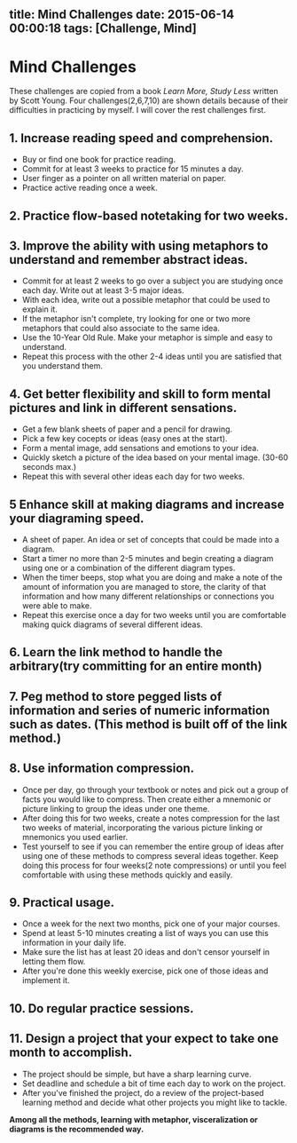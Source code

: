 title: Mind Challenges
date: 2015-06-14 00:00:18
tags: [Challenge, Mind]
---
# Mind Challenges
These challenges are copied from a book *Learn More, Study Less* written by Scott Young. Four challenges(2,6,7,10) are shown details because of their difficulties in practicing by myself. I will cover the rest challenges first.
## 1. Increase reading speed and comprehension.
* Buy or find one book for practice reading.
* Commit for at least 3 weeks to practice for 15 minutes a day.
* User finger as a pointer on all written material on paper.
* Practice active reading once a week.

<!-- more -->

## 2. Practice flow-based notetaking for two weeks.

## 3. Improve the ability with using metaphors to understand and remember abstract ideas.
* Commit for at least 2 weeks to go over a subject you are studying once each day. Write out at least 3-5 major ideas.
* With each idea, write out a possible metaphor that could be used to explain it.
* If the metaphor isn't complete, try looking for one or two more metaphors that could also associate to the same idea.
* Use the 10-Year Old Rule. Make your metaphor is simple and easy to understand.
* Repeat this process with the other 2-4 ideas until you are satisfied that you understand them.

## 4. Get better flexibility and skill to form mental pictures and link in different sensations.
* Get a few blank sheets of paper and a pencil for drawing.
* Pick a few key cocepts or ideas (easy ones at the start).
* Form a mental image, add sensations and emotions to your idea.
* Quickly sketch a picture of the idea based on your mental image. (30-60 seconds max.)
* Repeat this with several other ideas each day for two weeks.

## 5 Enhance skill at making diagrams and increase your diagraming speed.
* A sheet of paper. An idea or set of concepts that could be made into a diagram.
* Start a timer no more than 2-5 minutes and begin creating a diagram using one or a combination of the different diagram types.
* When the timer beeps, stop what you are doing and make a note of the amount of information you are managed to store, the clarity of that information and how many different relationships or connections you were able to make.
* Repeat this exercise once a day for two weeks until you are comfortable making quick diagrams of several different ideas.

## 6. Learn the link method to handle the arbitrary(try committing for an entire month)

## 7. Peg method to store pegged lists of information and series of numeric information such as dates. (This method is built off of the link method.)

## 8. Use information compression.
* Once per day, go through your textbook or notes and pick out a group of facts you would like to compress. Then create either a mnemonic or picture linking to group the ideas under one theme.
* After doing this for two weeks, create a notes compression for the last two weeks of material, incorporating the various picture linking or mnemonics you used earlier.
* Test yourself to see if you can remember the entire group of ideas after using one of these methods to compress several ideas together. Keep doing this process for four weeks(2 note compressions) or until you feel comfortable with using these methods quickly and easily.

## 9. Practical usage.
*  Once a week for the next two months, pick one of your major courses.
*  Spend at least 5-10 minutes creating a list of ways you can use this information in your daily life.
* Make sure the list has at least 20 ideas and don't censor yourself in letting them flow.
* After you're done this weekly exercise, pick one of those ideas and implement it.

## 10. Do regular practice sessions.

## 11. Design a project that your expect to take one month to accomplish.
* The project should be simple, but have a sharp learning curve.
* Set deadline and schedule a bit of time each day to work on the project.
* After you've finished the project, do a review of the project-based learning method and decide what other projects you might like to tackle.

__Among all the methods, learning with metaphor, visceralization or diagrams is the recommended way.__